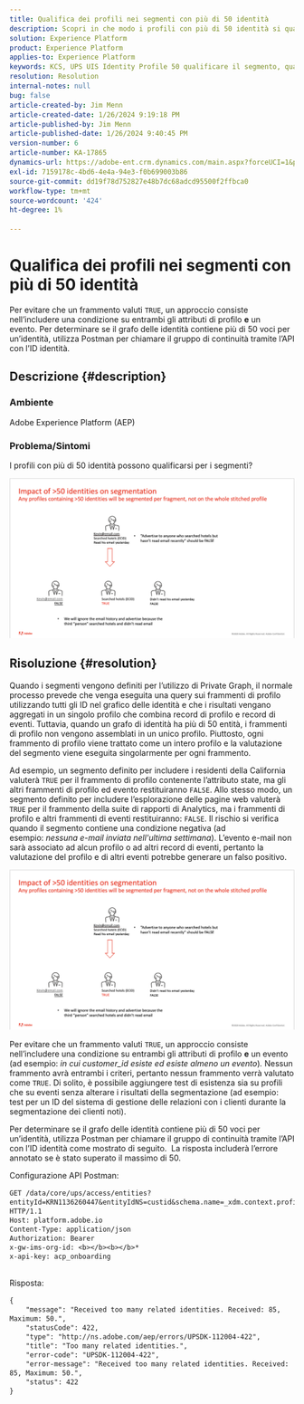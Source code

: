 ```yaml
---
title: Qualifica dei profili nei segmenti con più di 50 identità
description: Scopri in che modo i profili con più di 50 identità si qualificano per i segmenti Adobe Experience Platform.
solution: Experience Platform
product: Experience Platform
applies-to: Experience Platform
keywords: KCS, UPS UIS Identity Profile 50 qualificare il segmento, qualifica, Adobe Experience Platform, AEP, Come
resolution: Resolution
internal-notes: null
bug: false
article-created-by: Jim Menn
article-created-date: 1/26/2024 9:19:18 PM
article-published-by: Jim Menn
article-published-date: 1/26/2024 9:40:45 PM
version-number: 6
article-number: KA-17865
dynamics-url: https://adobe-ent.crm.dynamics.com/main.aspx?forceUCI=1&pagetype=entityrecord&etn=knowledgearticle&id=697b5c8d-90bc-ee11-a569-6045bd006268
exl-id: 7159178c-4bd6-4e4a-94e3-f0b699003b86
source-git-commit: dd19f78d752827e48b7dc68adcd95500f2ffbca0
workflow-type: tm+mt
source-wordcount: '424'
ht-degree: 1%

---
```


# Qualifica dei profili nei segmenti con più di 50 identità


Per evitare che un frammento valuti `TRUE`, un approccio consiste nell’includere una condizione su entrambi gli attributi di profilo <b>e</b> un evento. Per determinare se il grafo delle identità contiene più di 50 voci per un’identità, utilizza Postman per chiamare il gruppo di continuità tramite l’API con l’ID identità.

## Descrizione {#description}


### <b>Ambiente</b>

Adobe Experience Platform (AEP)



### <b>Problema/Sintomi</b>

I profili con più di 50 identità possono qualificarsi per i segmenti?



![](assets/___6a7b5c8d-90bc-ee11-a569-6045bd006268___.png)






## Risoluzione {#resolution}


Quando i segmenti vengono definiti per l’utilizzo di Private Graph, il normale processo prevede che venga eseguita una query sui frammenti di profilo utilizzando tutti gli ID nel grafico delle identità e che i risultati vengano aggregati in un singolo profilo che combina record di profilo e record di eventi. Tuttavia, quando un grafo di identità ha più di 50 entità, i frammenti di profilo non vengono assemblati in un unico profilo. Piuttosto, ogni frammento di profilo viene trattato come un intero profilo e la valutazione del segmento viene eseguita singolarmente per ogni frammento.

Ad esempio, un segmento definito per includere i residenti della California valuterà `TRUE` per il frammento di profilo contenente l’attributo state, ma gli altri frammenti di profilo ed evento restituiranno `FALSE`. Allo stesso modo, un segmento definito per includere l’esplorazione delle pagine web valuterà `TRUE` per il frammento della suite di rapporti di Analytics, ma i frammenti di profilo e altri frammenti di eventi restituiranno: `FALSE`. Il rischio si verifica quando il segmento contiene una condizione negativa (ad esempio: *nessuna e-mail inviata nell&#39;ultima settimana*). L’evento e-mail non sarà associato ad alcun profilo o ad altri record di eventi, pertanto la valutazione del profilo e di altri eventi potrebbe generare un falso positivo.

![](assets/6d02b7b2-cf7f-ec11-8d21-0022480aa950.png)

Per evitare che un frammento valuti `TRUE`, un approccio consiste nell’includere una condizione su entrambi gli attributi di profilo <b>e</b> un evento (ad esempio: *in cui customer_id esiste ed esiste almeno un evento*)*.* Nessun frammento avrà entrambi i criteri, pertanto nessun frammento verrà valutato come `TRUE`. Di solito, è possibile aggiungere test di esistenza sia su profili che su eventi senza alterare i risultati della segmentazione (ad esempio: test per un ID del sistema di gestione delle relazioni con i clienti durante la segmentazione dei clienti noti).

Per determinare se il grafo delle identità contiene più di 50 voci per un’identità, utilizza Postman per chiamare il gruppo di continuità tramite l’API con l’ID identità come mostrato di seguito.  La risposta includerà l’errore annotato se è stato superato il massimo di 50.

Configurazione API Postman:


```
GET /data/core/ups/access/entities?entityId=KRN1136260447&entityIdNS=custid&schema.name=_xdm.context.profile HTTP/1.1
Host: platform.adobe.io
Content-Type: application/json
Authorization: Bearer 
x-gw-ims-org-id: <b></b><b></b>*
x-api-key: acp_onboarding
```

<br>Risposta:<br>

```
{
    "message": "Received too many related identities. Received: 85, Maximum: 50.",
    "statusCode": 422,
    "type": "http://ns.adobe.com/aep/errors/UPSDK-112004-422",
    "title": "Too many related identities.",
    "error-code": "UPSDK-112004-422",
    "error-message": "Received too many related identities. Received: 85, Maximum: 50.",
    "status": 422
}
```

